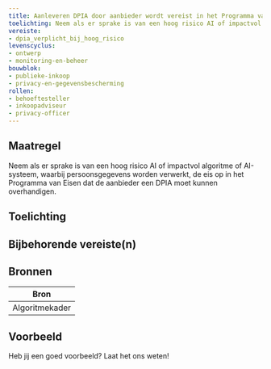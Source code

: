 ```yaml
---
title: Aanleveren DPIA door aanbieder wordt vereist in het Programma van Eisen, als persoonsgegevens worden verwerkt 
toelichting: Neem als er sprake is van een hoog risico AI of impactvol algoritme of AI-systeem, waarbij persoonsgegevens worden verwerkt, de eis op in het Programma van Eisen dat de aanbieder een DPIA moet kunnen overhandigen. 
vereiste:
- dpia_verplicht_bij_hoog_risico
levenscyclus:
- ontwerp
- monitoring-en-beheer
bouwblok:
- publieke-inkoop
- privacy-en-gegevensbescherming
rollen:
- behoeftesteller
- inkoopadviseur
- privacy-officer
---
```


<!-- tags -->
## Maatregel

Neem als er sprake is van een hoog risico AI of impactvol algoritme of AI-systeem, waarbij persoonsgegevens worden verwerkt, de eis op in het Programma van Eisen dat de aanbieder een DPIA moet kunnen overhandigen.


## Toelichting



## Bijbehorende vereiste(n)

<!-- list_vereisten_on_maatregelen_page -->

## Bronnen

| Bron                        |
|-----------------------------|
|Algoritmekader|

## Voorbeeld

Heb jij een goed voorbeeld? Laat het ons weten!

